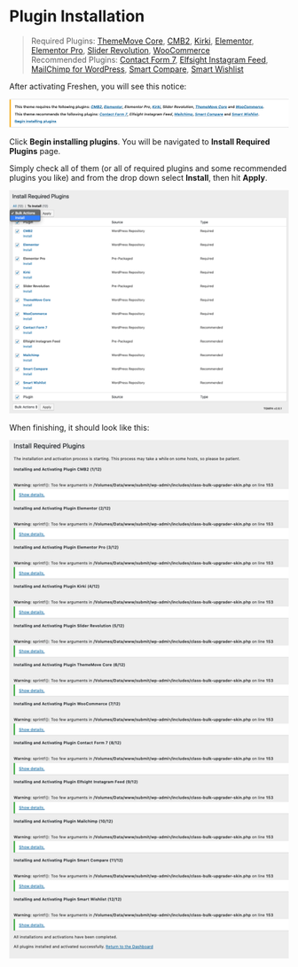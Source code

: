 # Plugin Installation

> Required Plugins: [ThemeMove Core](https://wordpress.org/plugins/thememove-core/), [CMB2](https://wordpress.org/plugins/cmb2/), [Kirki](https://wordpress.org/plugins/kirki/), [Elementor](https://elementor.com/), [Elementor Pro](https://elementor.com/), [Slider Revolution](https://codecanyon.net/item/slider-revolution-responsive-wordpress-plugin/2751380), [WooCommerce](https://wordpress.org/plugins/woocommerce/)<br>
> Recommended Plugins: [Contact Form 7](https://wordpress.org/plugins/contact-form-7/), [Elfsight Instagram Feed](https://codecanyon.net/item/instagram-feed-wordpress-gallery-for-instagram/13004086?ref=ThemeMove), [MailChimp for WordPress](https://wordpress.org/plugins/mailchimp-for-wp/), [Smart Compare](https://wordpress.org/plugins/woo-smart-compare/), [Smart Wishlist](https://wordpress.org/plugins/woo-smart-wishlist/)

After activating Freshen, you will see this notice:

![Install Plugins Notice](images/install-plugins-notice.png)

Click **Begin installing plugins**. You will be navigated to **Install Required Plugins** page.

Simply check all of them (or all of required plugins and some recommended plugins you like) and from the drop down select **Install**, then hit **Apply**.

![Install Plugins](images/install-plugins.png)

When finishing, it should look like this:

![All plugins installed](images/all-plugins-installed.png)